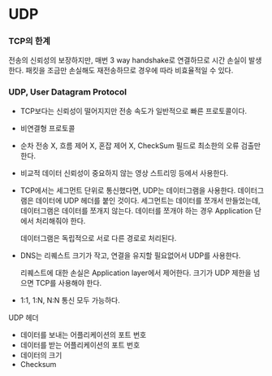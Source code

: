 # UDP

### TCP의 한계

전송의 신뢰성의 보장하지만, 매번 3 way handshake로 연결하므로 시간 손실이 발생한다. 패킷을 조금만 손실해도 재전송하므로 경우에 따라 비효율적일 수 있다. 

### UDP, User Datagram Protocol

- TCP보다는 신뢰성이 떨어지지만 전송 속도가 일반적으로 빠른 프로토콜이다.
- 비연결형 프로토콜
- 순차 전송 X, 흐름 제어 X, 혼잡 제어 X, CheckSum 필드로 최소한의 오류 검출만 한다.
- 비교적 데이터 신뢰성이 중요하지 않는 영상 스트리밍 등에서 사용한다.
- TCP에서는 세그먼트 단위로 통신했다면, UDP는 데이터그램을 사용한다. 데이터그램은 데이터에 UDP 헤더를 붙인 것이다. 세그먼트는 데이터를 쪼개서 만들었는데, 데이터그램은 데이터를 쪼개지 않는다. 데이터를 쪼개야 하는 경우 Application 단에서 처리해줘야 한다.
    
    데이터그램은 독립적으로 서로 다른 경로로 처리된다. 
    
- DNS는 리퀘스트 크기가 작고, 연결을 유지할 필요없어서 UDP를 사용한다.
    
    리퀘스트에 대한 손실은 Application layer에서 제어한다. 크기가 UDP 제한을 넘으면 TCP를 사용해야 한다.
    
- 1:1, 1:N, N:N 통신 모두 가능하다.

UDP 헤더

- 데이터를 보내는 어플리케이션의 포트 번호
- 데이터를 받는 어플리케이션의 포트 번호
- 데이터의 크기
- Checksum
